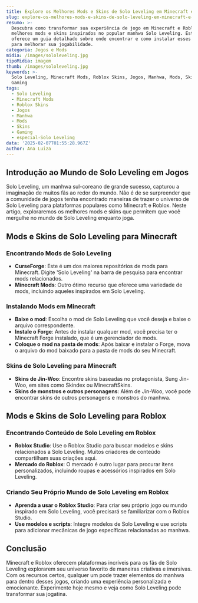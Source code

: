 ```yaml
---
title: Explore os Melhores Mods e Skins de Solo Leveling em Minecraft e Roblox
slug: explore-os-melhores-mods-e-skins-de-solo-leveling-em-minecraft-e-roblox
resumo: >-
  Descubra como transformar sua experiência de jogo em Minecraft e Roblox com os
  melhores mods e skins inspirados no popular manhwa Solo Leveling. Este artigo
  oferece um guia detalhado sobre onde encontrar e como instalar esses elementos
  para melhorar sua jogabilidade.
categoria: Jogos e Mods
midia: /images/sololeveling.jpg
tipoMidia: imagem
thumb: /images/sololeveling.jpg
keywords: >-
  Solo Leveling, Minecraft Mods, Roblox Skins, Jogos, Manhwa, Mods, Skins,
  Gaming
tags:
  - Solo Leveling
  - Minecraft Mods
  - Roblox Skins
  - Jogos
  - Manhwa
  - Mods
  - Skins
  - Gaming
  - especial-Solo Leveling
data: '2025-02-07T01:55:28.967Z'
author: Ana Luiza
---
```


## Introdução ao Mundo de Solo Leveling em Jogos
Solo Leveling, um manhwa sul-coreano de grande sucesso, capturou a imaginação de muitos fãs ao redor do mundo. Não é de se surpreender que a comunidade de jogos tenha encontrado maneiras de trazer o universo de Solo Leveling para plataformas populares como Minecraft e Roblox. Neste artigo, exploraremos os melhores mods e skins que permitem que você mergulhe no mundo de Solo Leveling enquanto joga.

## Mods e Skins de Solo Leveling para Minecraft
### Encontrando Mods de Solo Leveling
- **CurseForge**: Este é um dos maiores repositórios de mods para Minecraft. Digite 'Solo Leveling' na barra de pesquisa para encontrar mods relacionados.
- **Minecraft Mods**: Outro ótimo recurso que oferece uma variedade de mods, incluindo aqueles inspirados em Solo Leveling.
### Instalando Mods em Minecraft
- **Baixe o mod**: Escolha o mod de Solo Leveling que você deseja e baixe o arquivo correspondente.
- **Instale o Forge**: Antes de instalar qualquer mod, você precisa ter o Minecraft Forge instalado, que é um gerenciador de mods.
- **Coloque o mod na pasta de mods**: Após baixar e instalar o Forge, mova o arquivo do mod baixado para a pasta de mods do seu Minecraft.

### Skins de Solo Leveling para Minecraft
- **Skins de Jin-Woo**: Encontre skins baseadas no protagonista, Sung Jin-Woo, em sites como Skindex ou MinecraftSkins.
- **Skins de monstros e outros personagens**: Além de Jin-Woo, você pode encontrar skins de outros personagens e monstros do manhwa.

## Mods e Skins de Solo Leveling para Roblox
### Encontrando Conteúdo de Solo Leveling em Roblox
- **Roblox Studio**: Use o Roblox Studio para buscar modelos e skins relacionados a Solo Leveling. Muitos criadores de conteúdo compartilham suas criações aqui.
- **Mercado do Roblox**: O mercado é outro lugar para procurar itens personalizados, incluindo roupas e acessórios inspirados em Solo Leveling.
### Criando Seu Próprio Mundo de Solo Leveling em Roblox
- **Aprenda a usar o Roblox Studio**: Para criar seu próprio jogo ou mundo inspirado em Solo Leveling, você precisará se familiarizar com o Roblox Studio.
- **Use modelos e scripts**: Integre modelos de Solo Leveling e use scripts para adicionar mecânicas de jogo específicas relacionadas ao manhwa.

## Conclusão
Minecraft e Roblox oferecem plataformas incríveis para os fãs de Solo Leveling explorarem seu universo favorito de maneiras criativas e imersivas. Com os recursos certos, qualquer um pode trazer elementos do manhwa para dentro desses jogos, criando uma experiência personalizada e emocionante. Experimente hoje mesmo e veja como Solo Leveling pode transformar sua jogatina.
